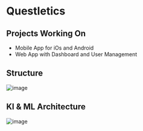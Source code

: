 # Questletics

## Projects Working On
- Mobile App for iOs and Android
- Web App with Dashboard and User Management

## Structure
![image](https://github.com/Gameletics/.github/assets/64214261/4571c53c-0049-4749-9b1a-5ac77121d8b3)

## KI & ML Architecture
![image](https://github.com/Questletics/.github/assets/64214261/86becf0d-b6ea-4151-a9da-bc68cee6cb18)
